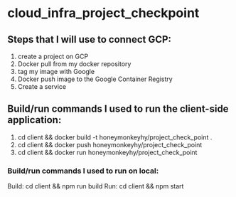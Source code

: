 # cloud_infra_project_checkpoint

## Steps that I will use to connect GCP:
  1. create a project on GCP
  2. Docker pull from my docker repository
  3. tag my image with Google
  4. Docker push image to the Google Container Registry
  5. Create a service 

## Build/run commands I used to run the client-side application:
  1. cd client && docker build -t honeymonkeyhy/project_check_point .
  2. cd client && docker push honeymonkeyhy/project_check_point
  3. cd client && docker run honeymonkeyhy/project_check_point
### Build/run commands I used to run on local:
  Build: cd client && npm run build
  Run: cd client && npm start
